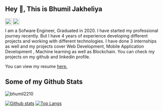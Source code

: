 ## Hey 👋, This is Bhumil Jakheliya

<a href="https://www.github.com/bhumil2210/">
  <img align="left" alt="Bhumil's Github" width="22px" src="https://cdn.jsdelivr.net/npm/simple-icons@v3/icons/github.svg" />
</a>
<a href="https://www.linkedin.com/in/bhumil2210/">
  <img align="left" alt="Bhumil's LinkdeIN" width="22px" src="https://cdn.jsdelivr.net/npm/simple-icons@v3/icons/linkedin.svg" />
</a>
<br>
<p align='left'>I am a Sofware Engineer, Graduated in 2020. I have started my professional journey recently. But I have 4 years of experience developing different projects and working with different technologies. I have done 3 internships as well and my projects cover Web Development, Mobile Application Development , Machine learning as well as Blockchain. You can check my projects on my github and linkedin profile. </p><p align='left'> You can view my resume <a href='https://drive.google.com/file/d/16iL5qlnltu5QgBTmq24f-TX-8dV4tXaA/view?usp=sharing ' target=_blank><u>here</u>.</a></p>

## Some of my Github Stats

<p align=left> <img src=https://komarev.com/ghpvc/?username=bhumil2210 alt=bhumil2210 /> </p>

[![Github stats](https://github-readme-stats.vercel.app/api?username=bhumil2210&show_icons=true&include_all_commits=true)](https://github.com/bhumil2210/github-readme-stats)
[![Top Langs](https://github-readme-stats.vercel.app/api/top-langs/?username=bhumil2210&layout=compact)](https://github.com/bhumil2210/github-readme-stats)

<!--
**bhumil2210/bhumil2210** is a ✨ _special_ ✨ repository because its `README.md` (this file) appears on your GitHub profile.

Here are some ideas to get you started:

- 🔭 I’m currently working on ...
- 🌱 I’m currently learning ...
- 👯 I’m looking to collaborate on ...
- 🤔 I’m looking for help with ...
- 💬 Ask me about ...
- 📫 How to reach me: ...
- 😄 Pronouns: ...
- ⚡ Fun fact: ...
-->
